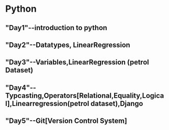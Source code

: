 # **Python**

## "Day1"--introduction to python
## "Day2"--Datatypes, LinearRegression
## "Day3"--Variables,LinearRegression (petrol Dataset)
## "Day4"--Typcasting,Operators[Relational,Equality,Logical],Linearregression(petrol dataset),Django
## "Day5"--Git[Version Control System]